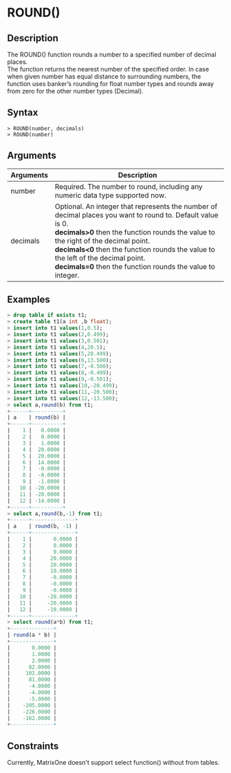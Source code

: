 # **ROUND()**

## **Description**

The ROUND() function rounds a number to a specified number of decimal places.  
The function returns the nearest number of the specified order. In case when given number has equal distance to surrounding numbers, the function uses banker’s rounding for float number types and rounds away from zero for the other number types (Decimal).


## **Syntax**

```
> ROUND(number, decimals)
> ROUND(number)
```
## **Arguments**
|  Arguments   | Description  |
|  ----  | ----  |
| number | Required.  The number to round, including any numeric data type supported now. |
| decimals| Optional. An integer that represents the number of decimal places you want to round to. Default value is 0. <br> **decimals>0** then the function rounds the value to the right of the decimal point. <br> **decimals<0** then the function rounds the value to the left of the decimal point. <br> **decimals=0** then the function rounds the value to integer.|



## **Examples**

```sql
> drop table if exists t1;
> create table t1(a int ,b float);
> insert into t1 values(1,0.5);
> insert into t1 values(2,0.499);
> insert into t1 values(3,0.501);
> insert into t1 values(4,20.5);
> insert into t1 values(5,20.499);
> insert into t1 values(6,13.500);
> insert into t1 values(7,-0.500);
> insert into t1 values(8,-0.499);
> insert into t1 values(9,-0.501);
> insert into t1 values(10,-20.499);
> insert into t1 values(11,-20.500);
> insert into t1 values(12,-13.500);
> select a,round(b) from t1;
+------+----------+
| a    | round(b) |
+------+----------+
|    1 |   0.0000 |
|    2 |   0.0000 |
|    3 |   1.0000 |
|    4 |  20.0000 |
|    5 |  20.0000 |
|    6 |  14.0000 |
|    7 |  -0.0000 |
|    8 |  -0.0000 |
|    9 |  -1.0000 |
|   10 | -20.0000 |
|   11 | -20.0000 |
|   12 | -14.0000 |
+------+----------+
> select a,round(b,-1) from t1;
+------+--------------+
| a    | round(b, -1) |
+------+--------------+
|    1 |       0.0000 |
|    2 |       0.0000 |
|    3 |       0.0000 |
|    4 |      20.0000 |
|    5 |      20.0000 |
|    6 |      10.0000 |
|    7 |      -0.0000 |
|    8 |      -0.0000 |
|    9 |      -0.0000 |
|   10 |     -20.0000 |
|   11 |     -20.0000 |
|   12 |     -10.0000 |
+------+--------------+
> select round(a*b) from t1;
+--------------+
| round(a * b) |
+--------------+
|       0.0000 |
|       1.0000 |
|       2.0000 |
|      82.0000 |
|     102.0000 |
|      81.0000 |
|      -4.0000 |
|      -4.0000 |
|      -5.0000 |
|    -205.0000 |
|    -226.0000 |
|    -162.0000 |
+--------------+

```

## Constraints
Currently, MatrixOne doesn't support select function() without from tables.
